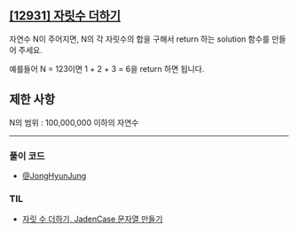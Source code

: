 ## [[12931] 자릿수 더하기](https://school.programmers.co.kr/learn/courses/30/lessons/12931)

자연수 N이 주어지면, N의 각 자릿수의 합을 구해서 return 하는 solution 함수를 만들어 주세요.

예를들어 N = 123이면 1 + 2 + 3 = 6을 return 하면 됩니다.

## 제한 사항

N의 범위 : 100,000,000 이하의 자연수

***

### 풀이 코드

- [@JongHyunJung](https://github.com/viaunixue/algorithm-study/blob/main/programmers/level-1/12931/jjh.py)

### TIL

* [자릿 수 더하기, JadenCase 문자열 만들기](https://almond0115.tistory.com/entry/programmers-자릿-수-더하기-JadenCase-문자열-만들기)